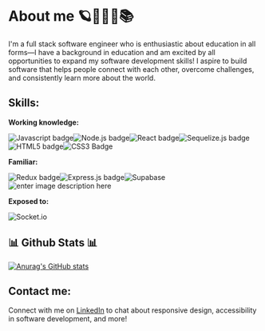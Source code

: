 # About me 🪐👩🏻‍💻📚

I'm a full stack software engineer who is enthusiastic about education in all forms—I have a background in education and am excited by all opportunities to expand my software development skills! I aspire to build software that helps people connect with each other, overcome challenges, and consistently learn more about the world.  
  
## Skills:  

**Working knowledge:** 

![Javascript badge](https://img.shields.io/badge/JavaScript-F7DF1E?style=for-the-badge&logo=javascript&logoColor=black)![Node.js badge](https://img.shields.io/badge/Node.js-43853D?style=for-the-badge&logo=node.js&logoColor=white)![React badge](https://img.shields.io/badge/React-20232A?style=for-the-badge&logo=react&logoColor=61DAFB)![Sequelize.js badge](https://img.shields.io/badge/sequelize-323330?style=for-the-badge&logo=sequelize&logoColor=blue)![HTML5 badge](https://img.shields.io/badge/HTML5-E34F26?style=for-the-badge&logo=html5&logoColor=white)![CSS3 Badge](https://img.shields.io/badge/CSS3-1572B6?style=for-the-badge&logo=css3&logoColor=white)

**Familiar:**

![Redux badge](https://img.shields.io/badge/Redux-593D88?style=for-the-badge&logo=redux&logoColor=white)![Express.js badge](https://img.shields.io/badge/Express.js-404D59?style=for-the-badge)![Supabase](https://img.shields.io/badge/Supabase-3ECF8E?style=for-the-badge&logo=supabase&logoColor=white)![enter image description here](https://img.shields.io/badge/Material--UI-0081CB?style=for-the-badge&logo=material-ui&logoColor=white)

**Exposed to:**

![Socket.io](https://img.shields.io/badge/Socket.io-black?style=for-the-badge&logo=socket.io&badgeColor=010101)

## 📊 Github Stats 📊

[![Anurag's GitHub stats](https://github-readme-stats.vercel.app/api?username=ashleyquevedo&theme=tokyonight&hide=stars)](https://github.com/anuraghazra/github-readme-stats)

## Contact me:

Connect with me on [LinkedIn](https://www.linkedin.com/in/ashleyquevedo/) to chat about responsive design, accessibility in software development, and more!
